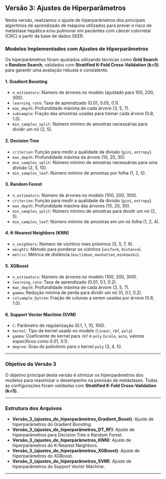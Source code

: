 ## Versão 3: Ajustes de Hiperparâmetros

Nesta versão, realizamos o ajuste de hiperparâmetros dos principais algoritmos de aprendizado de máquina utilizados para prever o risco de metástase hepática e/ou pulmonar em pacientes com câncer colorretal (CRC) a partir da base de dados SEER.

### Modelos Implementados com Ajustes de Hiperparâmetros
Os hiperparâmetros foram ajustados utilizando técnicas como **Grid Search** e **Random Search**, validados com **Stratified K-Fold Cross-Validation (k=5)** para garantir uma avaliação robusta e consistente.

#### **1. Gradient Boosting**
- `n_estimators`: Número de árvores no modelo (ajustado para 100, 200, 300).
- `learning_rate`: Taxa de aprendizado (0.01, 0.05, 0.1).
- `max_depth`: Profundidade máxima de cada árvore (3, 5, 7).
- `subsample`: Fração das amostras usadas para treinar cada árvore (0.8, 1.0).
- `min_samples_split`: Número mínimo de amostras necessárias para dividir um nó (2, 5).

#### **2. Decision Tree**
- `criterion`: Função para medir a qualidade da divisão (`gini`, `entropy`).
- `max_depth`: Profundidade máxima da árvore (10, 20, 30).
- `min_samples_split`: Número mínimo de amostras necessárias para uma divisão (2, 5, 10).
- `min_samples_leaf`: Número mínimo de amostras por folha (1, 2, 5).

#### **3. Random Forest**
- `n_estimators`: Número de árvores no modelo (100, 200, 300).
- `criterion`: Função para medir a qualidade da divisão (`gini`, `entropy`).
- `max_depth`: Profundidade máxima das árvores (10, 20, 30).
- `min_samples_split`: Número mínimo de amostras para dividir um nó (2, 5).
- `min_samples_leaf`: Número mínimo de amostras em um nó folha (1, 2, 4).

#### **4. K-Nearest Neighbors (KNN)**
- `n_neighbors`: Número de vizinhos mais próximos (3, 5, 7, 9).
- `weights`: Método para ponderar os vizinhos (`uniform`, `distance`).
- `metric`: Métrica de distância (`euclidean`, `manhattan`, `minkowski`).

#### **5. XGBoost**
- `n_estimators`: Número de árvores no modelo (100, 200, 300).
- `learning_rate`: Taxa de aprendizado (0.01, 0.1, 0.2).
- `max_depth`: Profundidade máxima de cada árvore (3, 5, 7).
- `gamma`: Redução mínima de perda para dividir um nó (0, 0.1, 0.2).
- `colsample_bytree`: Fração de colunas a serem usadas por árvore (0.8, 1.0).

#### **6. Support Vector Machine (SVM)**
- `C`: Parâmetro de regularização (0.1, 1, 10, 100).
- `kernel`: Tipo de kernel usado no modelo (`linear`, `rbf`, `poly`).
- `gamma`: Coeficiente do kernel para `rbf` e `poly` (`scale`, `auto`, valores específicos como 0.01, 0.1).
- `degree`: Grau do polinômio para o kernel `poly` (3, 4, 5).

---

### Objetivo da Versão 3
O objetivo principal desta versão é otimizar os hiperparâmetros dos modelos para maximizar o desempenho na previsão de metástases. Todas as configurações foram validadas com **Stratified K-Fold Cross-Validation (k=5)**.

---

### Estrutura dos Arquivos
- **Versão_3_(ajustes_de_hiperparâmetros_Gradient_Boost)**: Ajuste de hiperparâmetros do Gradient Boosting.
- **Versão_3_(ajustes_de_hiperparâmetros_DT_RF)**: Ajuste de hiperparâmetros para Decision Tree e Random Forest.
- **Versão_3_(ajustes_de_hiperparâmetros_KNN)**: Ajuste de hiperparâmetros do K-Nearest Neighbors.
- **Versão_3_(ajustes_de_hiperparâmetros_XGBoost)**: Ajuste de hiperparâmetros do XGBoost.
- **Versão_3_(ajustes_de_hiperparâmetros_SVM)**: Ajuste de hiperparâmetros do Support Vector Machine.

---
